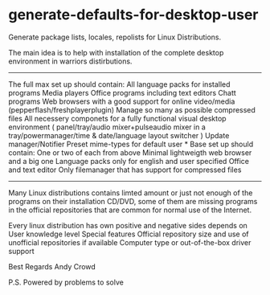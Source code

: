 # generate-defaults-for-desktop-user
Generate package lists, locales, repolists for Linux Distributions.

The main idea is to help with installation of the complete desktop environment in warriors distirbutions.

***

The full max set up should contain:
All language packs for installed programs
Media players
Office programs including text editors
Chatt programs
Web browsers with a good support for online video/media (pepperflash/freshplayerplugin)
Manage so many as possible compressed files
All necessery componets for a fully functional visual desktop environment
( panel/tray/audio mixer+pulseaudio mixer in a tray/powermanager/time & date/language layout switcher )
Update manager/Notifier
Preset mime-types for default user
*
Base set up should contain:
One or two of each from above
Minimal lightweigth web browser and a big one
Language packs only for english and user specified
Office and text editor
Only filemanager that has support for compressed files

***

Many Linux distributions contains limted amount or just not enough of the programs on their installation CD/DVD,
some of them are missing programs in the official repositories that are common for normal use of the Internet.

Every linux distribution has own positive and negative sides depends on
User knowledge level
Special features
Official repository size and use of unofficial repositories if available
Computer type or out-of-the-box driver support

Best Regards
Andy Crowd

P.S.
Powered by problems to solve
